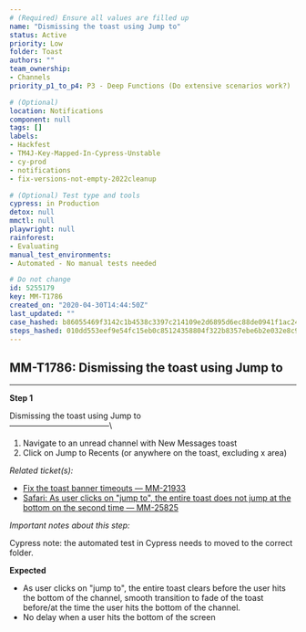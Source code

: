 ```yaml
---
# (Required) Ensure all values are filled up
name: "Dismissing the toast using Jump to"
status: Active
priority: Low
folder: Toast
authors: ""
team_ownership: 
- Channels
priority_p1_to_p4: P3 - Deep Functions (Do extensive scenarios work?)

# (Optional)
location: Notifications
component: null
tags: []
labels: 
- Hackfest
- TM4J-Key-Mapped-In-Cypress-Unstable
- cy-prod
- notifications
- fix-versions-not-empty-2022cleanup

# (Optional) Test type and tools
cypress: in Production
detox: null
mmctl: null
playwright: null
rainforest: 
- Evaluating
manual_test_environments: 
- Automated - No manual tests needed

# Do not change
id: 5255179
key: MM-T1786
created_on: "2020-04-30T14:44:50Z"
last_updated: ""
case_hashed: b86055469f3142c1b4538c3397c214109e2d6895d6ec88de0941f1ac24af7c994d96a5f1abf5e580360632812bd53cbe
steps_hashed: 010dd553eef9e54fc15eb0c85124358804f322b8357ebe6b2e032e8c960637d2bc6cae9c842395f8aa78ba5e4332a712
---
```


<!-- (Auto-generated) Based on frontmatter's "key" and "name" -->

## MM-T1786: Dismissing the toast using Jump to

---

**Step 1**

Dismissing the toast using Jump to\
–––––––––––––––––––––––––\\

1. Navigate to an unread channel with New Messages toast
2. Click on Jump to Recents (or anywhere on the toast, excluding x area)

_Related ticket(s):_

- [Fix the toast banner timeouts — MM-21933](https://mattermost.atlassian.net/browse/MM-219333)
- [Safari: As user clicks on "jump to", the entire toast does not jump at the bottom on the second time — MM-25825](https://mattermost.atlassian.net/browse/MM-25825)

_Important notes about this step:_

Cypress note: the automated test in Cypress needs to moved to the correct folder.

**Expected**

- As user clicks on "jump to", the entire toast clears before the user hits the bottom of the channel, smooth transition to fade of the toast before/at the time the user hits the bottom of the channel.
- No delay when a user hits the bottom of the screen

